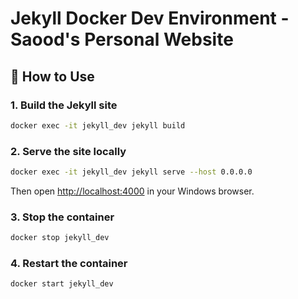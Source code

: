 # Jekyll Docker Dev Environment - Saood's Personal Website

## 🚀 How to Use

### 1. Build the Jekyll site
```bash
docker exec -it jekyll_dev jekyll build
```

### 2. Serve the site locally
```bash
docker exec -it jekyll_dev jekyll serve --host 0.0.0.0
```

Then open [http://localhost:4000](http://localhost:4000) in your Windows browser.

### 3. Stop the container
```bash
docker stop jekyll_dev
```

### 4. Restart the container
```bash
docker start jekyll_dev
```
